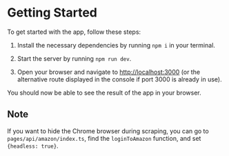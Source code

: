 # Getting Started

To get started with the app, follow these steps:

1. Install the necessary dependencies by running `npm i` in your terminal.

2. Start the server by running `npm run dev`.

3. Open your browser and navigate to [http://localhost:3000](http://localhost:3000) (or the alternative route displayed in the console if port 3000 is already in use).

You should now be able to see the result of the app in your browser.



## Note

If you want to hide the Chrome browser during scraping, you can go to `pages/api/amazon/index.ts`, find the `loginToAmazon` function, and set `{headless: true}`.
